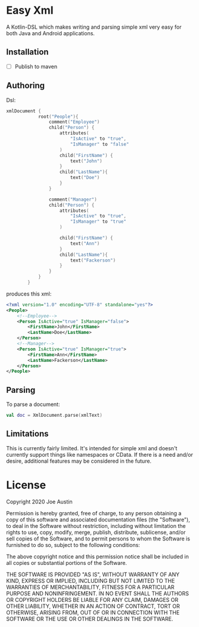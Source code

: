 # Easy Xml
A Kotlin-DSL which makes writing and parsing simple xml very easy for both Java and Android applications.

## Installation

- [ ] Publish to maven

## Authoring

Dsl:
```kotlin
xmlDocument {
            root("People"){
                comment("Employee")
                child("Person") {
                    attributes(
                        "IsActive" to "true",
                        "IsManager" to "false"
                    )
                    child("FirstName") {
                        text("John")
                    }
                    child("LastName"){
                        text("Doe")
                    }
                }

                comment("Manager")
                child("Person") {
                    attributes(
                        "IsActive" to "true",
                        "IsManager" to "true"
                    )

                    child("FirstName") {
                        text("Ann")
                    }
                    child("LastName"){
                        text("Fackerson")
                    }
                }
            }
        }
```

produces this xml:
```xml
<?xml version="1.0" encoding="UTF-8" standalone="yes"?>
<People>
    <!--Employee-->
    <Person IsActive="true" IsManager="false">
        <FirstName>John</FirstName>
        <LastName>Doe</LastName>
    </Person>
    <!--Manager-->
    <Person IsActive="true" IsManager="true">
        <FirstName>Ann</FirstName>
        <LastName>Fackerson</LastName>
    </Person>
</People>
```

## Parsing

To parse a document:
```kotlin
val doc = XmlDocument.parse(xmlText)
```

## Limitations
This is currently fairly limited. It's intended for simple xml and doesn't currently support things like namespaces or CData. If there is a need and/or desire, additional features may be considered in the future.

License
=======
Copyright 2020 Joe Austin

Permission is hereby granted, free of charge, to any person obtaining a copy of this software and associated documentation files (the "Software"), to deal in the Software without restriction, including without limitation the rights to use, copy, modify, merge, publish, distribute, sublicense, and/or sell copies of the Software, and to permit persons to whom the Software is furnished to do so, subject to the following conditions:

The above copyright notice and this permission notice shall be included in all copies or substantial portions of the Software.

THE SOFTWARE IS PROVIDED "AS IS", WITHOUT WARRANTY OF ANY KIND, EXPRESS OR IMPLIED, INCLUDING BUT NOT LIMITED TO THE WARRANTIES OF MERCHANTABILITY, FITNESS FOR A PARTICULAR PURPOSE AND NONINFRINGEMENT. IN NO EVENT SHALL THE AUTHORS OR COPYRIGHT HOLDERS BE LIABLE FOR ANY CLAIM, DAMAGES OR OTHER LIABILITY, WHETHER IN AN ACTION OF CONTRACT, TORT OR OTHERWISE, ARISING FROM, OUT OF OR IN CONNECTION WITH THE SOFTWARE OR THE USE OR OTHER DEALINGS IN THE SOFTWARE.
